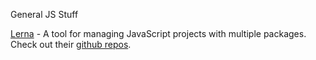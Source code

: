 General JS Stuff

[Lerna](https://lerna.js.org/) - A tool for managing JavaScript projects with multiple packages. Check out their [github repos](https://github.com/lerna/lerna). 
